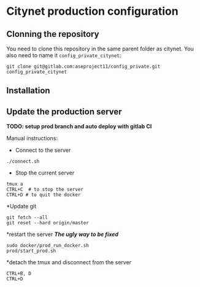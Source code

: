 Citynet production configuration
==

Clonning the repository
--
You need to clone this repository in the same parent folder as citynet.
You also need to name it `config_private_citynet`:
```
git clone git@gitlab.com:aseproject11/config_private.git config_private_citynet
```

Installation
--


Update the production server
--

**TODO: setup prod branch and auto deploy with gitlab CI**

Manual instructions:
* Connect to the server
```
./connect.sh
```
* Stop the current server
```
tmux a
CTRL+C  # to stop the server
CTRL+D # to quit the docker
```
*Update git
```
git fetch --all
git reset --hard origin/master
```
*restart the server ***The ugly way to be fixed***
```
sudo docker/prod_run_docker.sh
prod/start_prod.sh
```
*detach the tmux and disconnect from the server
```
CTRL+B, D
CTRL+D
```

